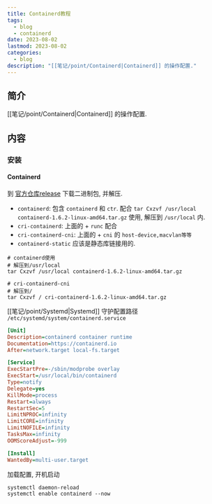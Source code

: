 ```yaml
---
title: Containerd教程
tags:
  - blog
  - containerd
date: 2023-08-02
lastmod: 2023-08-02
categories:
  - blog
description: "[[笔记/point/Containerd|Containerd]] 的操作配置."
---
```


## 简介

[[笔记/point/Containerd|Containerd]] 的操作配置.

## 内容

### 安装

#### Containerd

到 [官方仓库release](https://github.com/containerd/containerd/releases) 下载二进制包, 并解压.

- `containerd`: 包含 `containerd` 和 `ctr`.
  配合 `tar Cxzvf /usr/local containerd-1.6.2-linux-amd64.tar.gz` 使用, 解压到 `/usr/local` 内.
- `cri-containerd`: 上面的 + `runc`
  配合
- `cri-containerd-cni`: 上面的 + `cni` 的 `host-device,macvlan等等`
- `containerd-static` 应该是静态库链接用的.

```shell
# containerd使用
# 解压到/usr/local
tar Cxzvf /usr/local containerd-1.6.2-linux-amd64.tar.gz

# cri-containerd-cni
# 解压到/
tar Cxzvf / cri-containerd-1.6.2-linux-amd64.tar.gz
```

[[笔记/point/Systemd|Systemd]] 守护配置路径 `/etc/systemd/system/containerd.service`

```ini
[Unit]
Description=containerd container runtime
Documentation=https://containerd.io
After=network.target local-fs.target

[Service]
ExecStartPre=-/sbin/modprobe overlay
ExecStart=/usr/local/bin/containerd
Type=notify
Delegate=yes
KillMode=process
Restart=always
RestartSec=5
LimitNPROC=infinity
LimitCORE=infinity
LimitNOFILE=infinity
TasksMax=infinity
OOMScoreAdjust=-999

[Install]
WantedBy=multi-user.target
```

加载配置, 开机启动

```shell
systemctl daemon-reload
systemctl enable containerd --now
```

